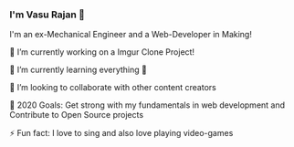 ### I'm Vasu Rajan 👋

<!--
**vasurajan/vasurajan** is a ✨ _special_ ✨ repository because its `README.md` (this file) appears on your GitHub profile.

Here are some ideas to get you started:

- 🔭 I’m currently working on ...
- 🌱 I’m currently learning ...
- 👯 I’m looking to collaborate on ...
- 🤔 I’m looking for help with ...
- 💬 Ask me about ...
- 📫 How to reach me: ...
- 😄 Pronouns: ...
- ⚡ Fun fact: ...
-->
I'm an ex-Mechanical Engineer and a Web-Developer in Making!

🔭 I’m currently working on a Imgur Clone Project!

🌱 I’m currently learning everything 🤣

👯 I’m looking to collaborate with other content creators

🥅 2020 Goals: Get strong with my fundamentals in web development and Contribute to Open Source projects

⚡ Fun fact: I love to sing and also love playing video-games




